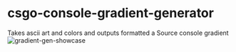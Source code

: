 # csgo-console-gradient-generator
Takes ascii art and colors and outputs formatted a Source console gradient
![gradient-gen-showcase](https://user-images.githubusercontent.com/46612603/230599916-727c49b5-28b0-493f-81ad-75e9989c219c.png)
